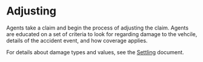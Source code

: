 # Adjusting
Agents take a claim and begin the process of adjusting the claim.  Agents are educated on a set of criteria to look for regarding damage to the vehcile, details of the accident event, and how coverage applies.

For details about damage types and values, see the [Settling](settling.md) document.
